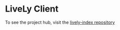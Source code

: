 # LiveLy Client

To see the project hub, visit the [lively-index repository](https://github.com/mjschreier1/lively-index)
